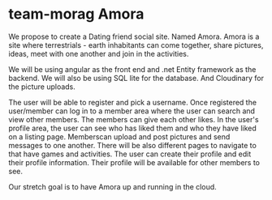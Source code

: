 # team-morag                                                  Amora


We propose to create a Dating friend social site. Named Amora.
Amora is a site where terrestrials - earth inhabitants can come together, share pictures, ideas,
meet with one another and join in the activities.

We will be using angular as the front end and .net Entity framework as the backend. 
We will also be using SQL lite for the database. And Cloudinary for the picture uploads.

The user will be able to register and pick a username.
Once registered the user/member can log in to a member area where the user can search and view other members.
The members can give each other likes.
In the user's profile area, the user can see who has liked them and who they have liked on a listing page.
Memberscan upload and post pictures and send messages to one another. 
There will be also different pages to navigate to that have games and activities.
The user can create their profile and edit their profile information.
Their profile will be available for other members to see.

Our stretch goal is to have Amora up and running in the cloud.
